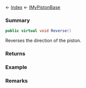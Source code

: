 ← [Index](Api-Index) ← [IMyPistonBase](Sandbox.ModAPI.Ingame.IMyPistonBase)

### Summary

```csharp
public virtual void Reverse()
```

Reverses the direction of the piston.

### Returns

### Example

### Remarks

